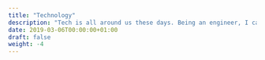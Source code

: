 ```yaml
---
title: "Technology"
description: "Tech is all around us these days. Being an engineer, I cannot avoid talking about it too. This includes software development, information security, privacy, etc."
date: 2019-03-06T00:00:00+01:00
draft: false
weight: -4
---
```

